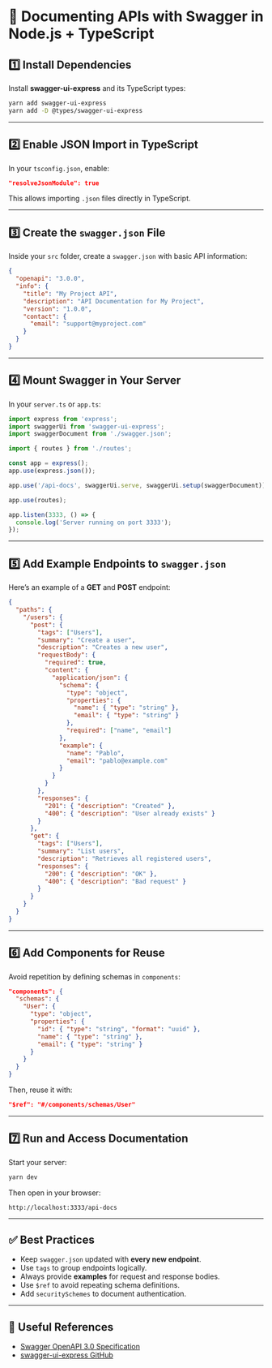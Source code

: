 
# 📜 Documenting APIs with Swagger in Node.js + TypeScript

## 1️⃣ Install Dependencies
Install **swagger-ui-express** and its TypeScript types:
```bash
yarn add swagger-ui-express
yarn add -D @types/swagger-ui-express
```

---

## 2️⃣ Enable JSON Import in TypeScript
In your `tsconfig.json`, enable:
```json
"resolveJsonModule": true
```
This allows importing `.json` files directly in TypeScript.

---

## 3️⃣ Create the `swagger.json` File
Inside your `src` folder, create a `swagger.json` with basic API information:
```json
{
  "openapi": "3.0.0",
  "info": {
    "title": "My Project API",
    "description": "API Documentation for My Project",
    "version": "1.0.0",
    "contact": {
      "email": "support@myproject.com"
    }
  }
}
```

---

## 4️⃣ Mount Swagger in Your Server
In your `server.ts` or `app.ts`:
```ts
import express from 'express';
import swaggerUi from 'swagger-ui-express';
import swaggerDocument from './swagger.json';

import { routes } from './routes';

const app = express();
app.use(express.json());

app.use('/api-docs', swaggerUi.serve, swaggerUi.setup(swaggerDocument));

app.use(routes);

app.listen(3333, () => {
  console.log('Server running on port 3333');
});
```

---

## 5️⃣ Add Example Endpoints to `swagger.json`
Here’s an example of a **GET** and **POST** endpoint:
```json
{
  "paths": {
    "/users": {
      "post": {
        "tags": ["Users"],
        "summary": "Create a user",
        "description": "Creates a new user",
        "requestBody": {
          "required": true,
          "content": {
            "application/json": {
              "schema": {
                "type": "object",
                "properties": {
                  "name": { "type": "string" },
                  "email": { "type": "string" }
                },
                "required": ["name", "email"]
              },
              "example": {
                "name": "Pablo",
                "email": "pablo@example.com"
              }
            }
          }
        },
        "responses": {
          "201": { "description": "Created" },
          "400": { "description": "User already exists" }
        }
      },
      "get": {
        "tags": ["Users"],
        "summary": "List users",
        "description": "Retrieves all registered users",
        "responses": {
          "200": { "description": "OK" },
          "400": { "description": "Bad request" }
        }
      }
    }
  }
}
```

---

## 6️⃣ Add Components for Reuse
Avoid repetition by defining schemas in `components`:
```json
"components": {
  "schemas": {
    "User": {
      "type": "object",
      "properties": {
        "id": { "type": "string", "format": "uuid" },
        "name": { "type": "string" },
        "email": { "type": "string" }
      }
    }
  }
}
```
Then, reuse it with:
```json
"$ref": "#/components/schemas/User"
```

---

## 7️⃣ Run and Access Documentation
Start your server:
```bash
yarn dev
```
Then open in your browser:
```
http://localhost:3333/api-docs
```

---

## ✅ Best Practices
- Keep `swagger.json` updated with **every new endpoint**.
- Use `tags` to group endpoints logically.
- Always provide **examples** for request and response bodies.
- Use `$ref` to avoid repeating schema definitions.
- Add `securitySchemes` to document authentication.

---

## 🔗 Useful References
- [Swagger OpenAPI 3.0 Specification](https://swagger.io/specification/)
- [swagger-ui-express GitHub](https://github.com/scottie1984/swagger-ui-express)
